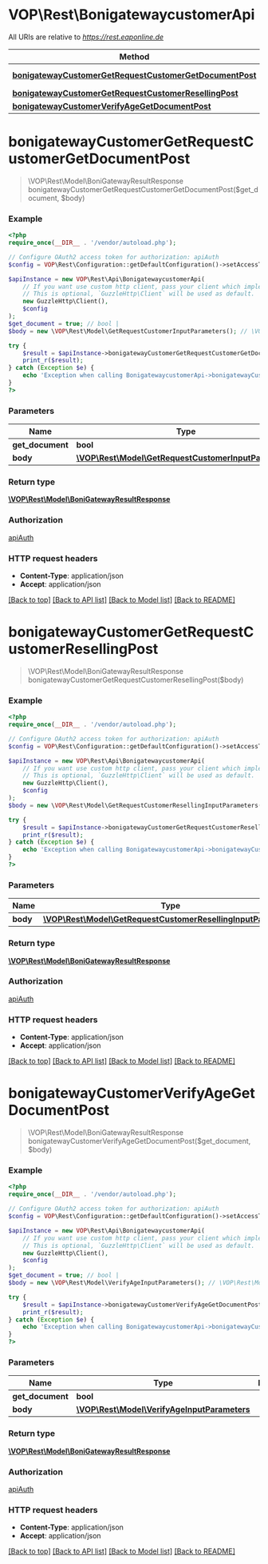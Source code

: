 # VOP\Rest\BonigatewaycustomerApi

All URIs are relative to *https://rest.eaponline.de*

Method | HTTP request | Description
------------- | ------------- | -------------
[**bonigatewayCustomerGetRequestCustomerGetDocumentPost**](BonigatewaycustomerApi.md#bonigatewaycustomergetrequestcustomergetdocumentpost) | **POST** /bonigateway/customer/getRequestCustomer/{getDocument} | 
[**bonigatewayCustomerGetRequestCustomerResellingPost**](BonigatewaycustomerApi.md#bonigatewaycustomergetrequestcustomerresellingpost) | **POST** /bonigateway/customer/getRequestCustomerReselling | 
[**bonigatewayCustomerVerifyAgeGetDocumentPost**](BonigatewaycustomerApi.md#bonigatewaycustomerverifyagegetdocumentpost) | **POST** /bonigateway/customer/verifyAge/{getDocument} | 

# **bonigatewayCustomerGetRequestCustomerGetDocumentPost**
> \VOP\Rest\Model\BoniGatewayResultResponse bonigatewayCustomerGetRequestCustomerGetDocumentPost($get_document, $body)



### Example
```php
<?php
require_once(__DIR__ . '/vendor/autoload.php');

// Configure OAuth2 access token for authorization: apiAuth
$config = VOP\Rest\Configuration::getDefaultConfiguration()->setAccessToken('YOUR_ACCESS_TOKEN');

$apiInstance = new VOP\Rest\Api\BonigatewaycustomerApi(
    // If you want use custom http client, pass your client which implements `GuzzleHttp\ClientInterface`.
    // This is optional, `GuzzleHttp\Client` will be used as default.
    new GuzzleHttp\Client(),
    $config
);
$get_document = true; // bool | 
$body = new \VOP\Rest\Model\GetRequestCustomerInputParameters(); // \VOP\Rest\Model\GetRequestCustomerInputParameters | 

try {
    $result = $apiInstance->bonigatewayCustomerGetRequestCustomerGetDocumentPost($get_document, $body);
    print_r($result);
} catch (Exception $e) {
    echo 'Exception when calling BonigatewaycustomerApi->bonigatewayCustomerGetRequestCustomerGetDocumentPost: ', $e->getMessage(), PHP_EOL;
}
?>
```

### Parameters

Name | Type | Description  | Notes
------------- | ------------- | ------------- | -------------
 **get_document** | **bool**|  |
 **body** | [**\VOP\Rest\Model\GetRequestCustomerInputParameters**](../Model/GetRequestCustomerInputParameters.md)|  | [optional]

### Return type

[**\VOP\Rest\Model\BoniGatewayResultResponse**](../Model/BoniGatewayResultResponse.md)

### Authorization

[apiAuth](../../README.md#apiAuth)

### HTTP request headers

 - **Content-Type**: application/json
 - **Accept**: application/json

[[Back to top]](#) [[Back to API list]](../../README.md#documentation-for-api-endpoints) [[Back to Model list]](../../README.md#documentation-for-models) [[Back to README]](../../README.md)

# **bonigatewayCustomerGetRequestCustomerResellingPost**
> \VOP\Rest\Model\BoniGatewayResultResponse bonigatewayCustomerGetRequestCustomerResellingPost($body)



### Example
```php
<?php
require_once(__DIR__ . '/vendor/autoload.php');

// Configure OAuth2 access token for authorization: apiAuth
$config = VOP\Rest\Configuration::getDefaultConfiguration()->setAccessToken('YOUR_ACCESS_TOKEN');

$apiInstance = new VOP\Rest\Api\BonigatewaycustomerApi(
    // If you want use custom http client, pass your client which implements `GuzzleHttp\ClientInterface`.
    // This is optional, `GuzzleHttp\Client` will be used as default.
    new GuzzleHttp\Client(),
    $config
);
$body = new \VOP\Rest\Model\GetRequestCustomerResellingInputParameters(); // \VOP\Rest\Model\GetRequestCustomerResellingInputParameters | 

try {
    $result = $apiInstance->bonigatewayCustomerGetRequestCustomerResellingPost($body);
    print_r($result);
} catch (Exception $e) {
    echo 'Exception when calling BonigatewaycustomerApi->bonigatewayCustomerGetRequestCustomerResellingPost: ', $e->getMessage(), PHP_EOL;
}
?>
```

### Parameters

Name | Type | Description  | Notes
------------- | ------------- | ------------- | -------------
 **body** | [**\VOP\Rest\Model\GetRequestCustomerResellingInputParameters**](../Model/GetRequestCustomerResellingInputParameters.md)|  | [optional]

### Return type

[**\VOP\Rest\Model\BoniGatewayResultResponse**](../Model/BoniGatewayResultResponse.md)

### Authorization

[apiAuth](../../README.md#apiAuth)

### HTTP request headers

 - **Content-Type**: application/json
 - **Accept**: application/json

[[Back to top]](#) [[Back to API list]](../../README.md#documentation-for-api-endpoints) [[Back to Model list]](../../README.md#documentation-for-models) [[Back to README]](../../README.md)

# **bonigatewayCustomerVerifyAgeGetDocumentPost**
> \VOP\Rest\Model\BoniGatewayResultResponse bonigatewayCustomerVerifyAgeGetDocumentPost($get_document, $body)



### Example
```php
<?php
require_once(__DIR__ . '/vendor/autoload.php');

// Configure OAuth2 access token for authorization: apiAuth
$config = VOP\Rest\Configuration::getDefaultConfiguration()->setAccessToken('YOUR_ACCESS_TOKEN');

$apiInstance = new VOP\Rest\Api\BonigatewaycustomerApi(
    // If you want use custom http client, pass your client which implements `GuzzleHttp\ClientInterface`.
    // This is optional, `GuzzleHttp\Client` will be used as default.
    new GuzzleHttp\Client(),
    $config
);
$get_document = true; // bool | 
$body = new \VOP\Rest\Model\VerifyAgeInputParameters(); // \VOP\Rest\Model\VerifyAgeInputParameters | 

try {
    $result = $apiInstance->bonigatewayCustomerVerifyAgeGetDocumentPost($get_document, $body);
    print_r($result);
} catch (Exception $e) {
    echo 'Exception when calling BonigatewaycustomerApi->bonigatewayCustomerVerifyAgeGetDocumentPost: ', $e->getMessage(), PHP_EOL;
}
?>
```

### Parameters

Name | Type | Description  | Notes
------------- | ------------- | ------------- | -------------
 **get_document** | **bool**|  |
 **body** | [**\VOP\Rest\Model\VerifyAgeInputParameters**](../Model/VerifyAgeInputParameters.md)|  | [optional]

### Return type

[**\VOP\Rest\Model\BoniGatewayResultResponse**](../Model/BoniGatewayResultResponse.md)

### Authorization

[apiAuth](../../README.md#apiAuth)

### HTTP request headers

 - **Content-Type**: application/json
 - **Accept**: application/json

[[Back to top]](#) [[Back to API list]](../../README.md#documentation-for-api-endpoints) [[Back to Model list]](../../README.md#documentation-for-models) [[Back to README]](../../README.md)

